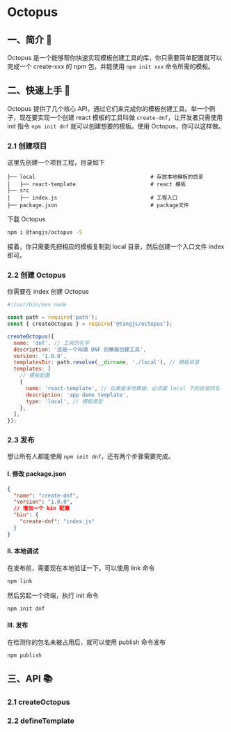 # Octopus

## 一、简介 🐙

Octopus 是一个能够帮你快速实现模板创建工具的库，你只需要简单配置就可以完成一个 create-xxx 的 npm 包，并能使用 `npm init xxx` 命令所需的模板。

## 二、快速上手 🚀

Octopus 提供了几个核心 API，通过它们来完成你的模板创建工具。举一个例子，现在要实现一个创建 react 模板的工具叫做 `create-dnf`，让开发者只需使用 init 指令 `npm init dnf` 就可以创建想要的模板。使用 Octopus，你可以这样做。

### 2.1 创建项目

这里先创建一个项目工程，目录如下

```
├── local                                     # 存放本地模板的目录
│   ├── react-template                        # react 模板
├── src
│   ├── index.js                              # 工程入口
├── package.json                              # package文件
```

下载 Octopus

```bash
npm i @tangjs/octopus -S
```

接着，你只需要先把相应的模板复制到 local 目录，然后创建一个入口文件 index 即可。

### 2.2 创建 Octopus

你需要在 index 创建 Octopus

```js
#!/usr/bin/env node

const path = require('path');
const { createOctopus } = require('@tangjs/octopus');

createOctopus({
  name: 'dnf', // 工具的名字
  description: '这是一个叫做 DNF 的模板创建工具',
  version: '1.0.0',
  templatesDir: path.resolve(__dirname, './local'), // 模板目录
  templates: [
    // 模板配置
    {
      name: 'react-template', // 如果是本地模板，必须跟 local 下的目录同名
      description: 'app demo template',
      type: 'local', // 模板类型
    },
  ],
});
```

### 2.3 发布

想让所有人都能使用 `npm init dnf`，还有两个步骤需要完成。

#### I. 修改 package.json

```json
{
  "name": "create-dnf",
  "version": "1.0.0",
  // 增加一个 bin 配置
  "bin": {
    "create-dnf": "index.js"
  }
}
```

#### II. 本地调试

在发布前，需要现在本地验证一下。可以使用 link 命令

```bash
npm link
```

然后另起一个终端，执行 init 命令

```bash
npm init dnf
```

#### III. 发布

在检测你的包名未被占用后，就可以使用 publish 命令发布

```bash
npm publish
```

## 三、API 📚

### 2.1 createOctopus

### 2.2 defineTemplate
